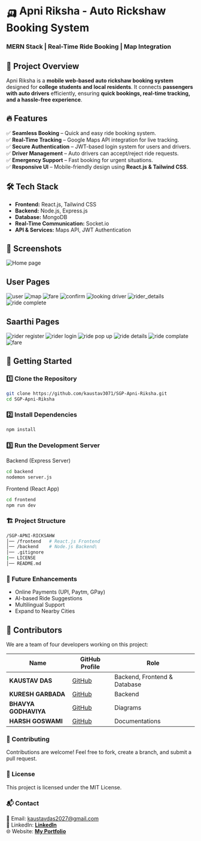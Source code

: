 # 🛺 Apni Riksha - Auto Rickshaw Booking System

### **MERN Stack | Real-Time Ride Booking | Map Integration**

## 📌 Project Overview
Apni Riksha is a **mobile web-based auto rickshaw booking system** designed for **college students and local residents**. It connects **passengers with auto drivers** efficiently, ensuring **quick bookings, real-time tracking, and a hassle-free experience**.

## 🔥 Features  
✅ **Seamless Booking** – Quick and easy ride booking system.  
✅ **Real-Time Tracking** – Google Maps API integration for live tracking.  
✅ **Secure Authentication** – JWT-based login system for users and drivers.  
✅ **Driver Management** – Auto drivers can accept/reject ride requests.  
✅ **Emergency Support** – Fast booking for urgent situations.  
✅ **Responsive UI** – Mobile-friendly design using **React.js & Tailwind CSS**.  

## 🛠️ Tech Stack  
- **Frontend:** React.js, Tailwind CSS  
- **Backend:** Node.js, Express.js  
- **Database:** MongoDB  
- **Real-Time Communication:** Socket.io  
- **API & Services:** Maps API, JWT Authentication  

## 📸 Screenshots  

![Home page](/images/image.png)

## User Pages

![user](/images/image-1.png)
![map](/images/image-2.png)
![fare](/images/image-3.png)
![confirm](/images/image-4.png)
![looking driver](/images/image-8.png)
![rider_details](/images/image-7.png)
![ride complete](/images/image-5.png)


## Saarthi Pages

![rider register](/images/rimage.png)
![rider login](/images/rimage1.png)
![ride pop up](/images/rimage-2.png)
![ride details](/images/rimage%203.png)
![ride complate](/images/rimage%204.png)
![fare](/images/rimage%205.png)


## 🚀 Getting Started  

### **1️⃣ Clone the Repository**
```bash
git clone https://github.com/kaustav3071/SGP-Apni-Riksha.git
cd SGP-Apni-Riksha
```
### **2️⃣ Install Dependencies**
```bash
npm install
```
### **3️⃣ Run the Development Server**
Backend (Express Server)
```bash
cd backend
nodemon server.js
```
Frontend (React App)
```bash
cd frontend
npm run dev
```
### **🏗️ Project Structure**
```bash
/SGP-APNI-RICKSAHW
│── /frontend   # React.js Frontend
│── /backend    # Node.js Backend\
│── .gitignore
|── LICENSE
│── README.md
```
### **📌 Future Enhancements**
- Online Payments (UPI, Paytm, GPay)<br>
- AI-based Ride Suggestions<br>
- Multilingual Support<br>
- Expand to Nearby Cities<br>

## 👥 Contributors  
We are a team of four developers working on this project:  

| Name                | GitHub Profile                               | Role                         |
|---------------------|----------------------------------------------|------------------------------|
| **KAUSTAV DAS**     | [GitHub](https://github.com/kaustav3071)     | Backend, Frontend & Database |
| **KURESH GARBADA**  | [GitHub](https://github.com/Kuresh-Garbada) | Backend                      |
| **BHAVYA GODHAVIYA**| [GitHub](https://github.com/Bhavya-Godhaviya)| Diagrams                     |
| **HARSH GOSWAMI**   | [GitHub](https://github.com/Harshgoswamigiri)| Documentations               |


### **🤝 Contributing**
Contributions are welcome! Feel free to fork, create a branch, and submit a pull request.

### **📜 License**
This project is licensed under the MIT License.

### **📬 Contact**
📧 Email: kaustavdas2027@gmail.com<br>
🔗 LinkedIn: [**Linkedln**](https://www.linkedin.com/in/kaustavdas1703/)<br>
🌐 Website: [**My Portfolio**](https://kaustavdas.up.railway.app/)

